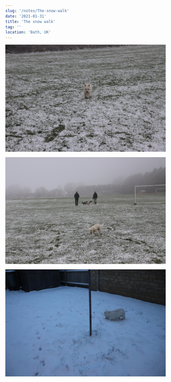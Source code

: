 ```yaml
---
slug: '/notes/The-snow-walk'
date: '2021-01-31'
title: 'The snow walk'
tag: ''
location: 'Bath, UK'
---
```


![Westie](./figure1.jpeg)

![Westie](./figure2.jpeg)

![Westie](./figure3.jpeg)
